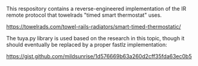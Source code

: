This respository contains a reverse-engineered implementation of the IR remote protocol that towelrads "timed smart thermostat" uses.

https://towelrads.com/towel-rails-radiators/smart-timed-thermostatic/

The tuya.py library is used based on the research in this topic, though it should eventually be replaced by a proper fastlz implementation:

https://gist.github.com/mildsunrise/1d576669b63a260d2cff35fda63ec0b5 
